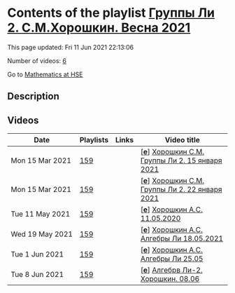 # Contents of the playlist [Группы Ли 2. С.М.Хорошкин. Весна 2021](https://www.youtube.com/playlist?list=PLq3E5oubNNoDn4DrkM-Tftt8C5XT4tGBs)

This page updated: Fri 11 Jun 2021 22:13:06

Number of videos: [6](#videos)

Go to [Mathematics at HSE](../README.md)

## Description



## Videos

|Date|Playlists|Links|Video title|
|---|---|---|---|
| Mon&nbsp;15&nbsp;Mar&nbsp;2021 | [159](../playlists/159 "Группы Ли 2. С.М.Хорошкин. Весна 2021") |  | [[**e**](https://studio.youtube.com/video/FeuiH6ZgD8I/edit "Edit")] [Хорошкин С.М. Группы Ли 2. 15 января 2021](https://www.youtube.com/watch?v=FeuiH6ZgD8I&list=PLq3E5oubNNoDn4DrkM-Tftt8C5XT4tGBs) |
| Mon&nbsp;15&nbsp;Mar&nbsp;2021 | [159](../playlists/159 "Группы Ли 2. С.М.Хорошкин. Весна 2021") |  | [[**e**](https://studio.youtube.com/video/HzJvJzR5suI/edit "Edit")] [Хорошкин С.М. Группы Ли 2. 22 января 2021](https://www.youtube.com/watch?v=HzJvJzR5suI&list=PLq3E5oubNNoDn4DrkM-Tftt8C5XT4tGBs) |
| Tue&nbsp;11&nbsp;May&nbsp;2021 | [159](../playlists/159 "Группы Ли 2. С.М.Хорошкин. Весна 2021") |  | [[**e**](https://studio.youtube.com/video/xO5-SYfhvb4/edit "Edit")] [Хорошкин А.С. 11.05.2020](https://www.youtube.com/watch?v=xO5-SYfhvb4&list=PLq3E5oubNNoDn4DrkM-Tftt8C5XT4tGBs) |
| Wed&nbsp;19&nbsp;May&nbsp;2021 | [159](../playlists/159 "Группы Ли 2. С.М.Хорошкин. Весна 2021") |  | [[**e**](https://studio.youtube.com/video/S5Z5EizpA18/edit "Edit")] [Хорошкин А.С. Алгебры Ли 18.05.2021](https://www.youtube.com/watch?v=S5Z5EizpA18&list=PLq3E5oubNNoDn4DrkM-Tftt8C5XT4tGBs) |
| Tue&nbsp;1&nbsp;Jun&nbsp;2021 | [159](../playlists/159 "Группы Ли 2. С.М.Хорошкин. Весна 2021") |  | [[**e**](https://studio.youtube.com/video/ZXyvpFlVkVs/edit "Edit")] [Хорошкин А.С. Алгебры Ли 25.05](https://www.youtube.com/watch?v=ZXyvpFlVkVs&list=PLq3E5oubNNoDn4DrkM-Tftt8C5XT4tGBs) |
| Tue&nbsp;8&nbsp;Jun&nbsp;2021 | [159](../playlists/159 "Группы Ли 2. С.М.Хорошкин. Весна 2021") |  | [[**e**](https://studio.youtube.com/video/QvJ3xYQAApA/edit "Edit")] [Алгебрв Ли-2. Хорошкин. 08.06](https://www.youtube.com/watch?v=QvJ3xYQAApA&list=PLq3E5oubNNoDn4DrkM-Tftt8C5XT4tGBs) |
